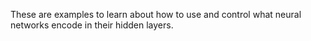 These are examples to learn about how to use and control what neural networks encode in their hidden layers.
